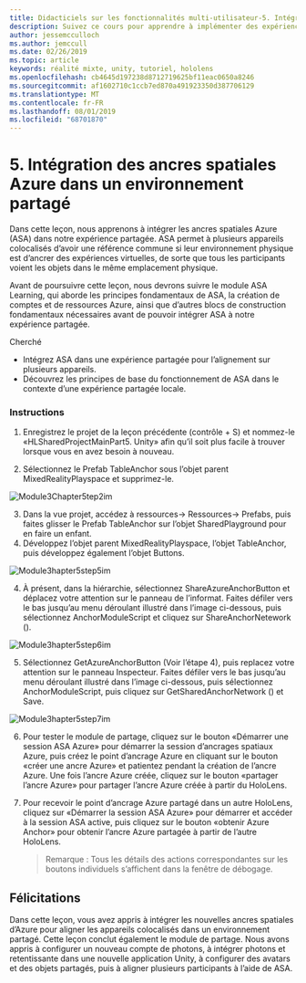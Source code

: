 ```yaml
---
title: Didacticiels sur les fonctionnalités multi-utilisateur-5. Intégration des ancres spatiales Azure dans un environnement partagé
description: Suivez ce cours pour apprendre à implémenter des expériences partagées multi-utilisateur dans une application HoloLens 2.
author: jessemcculloch
ms.author: jemccull
ms.date: 02/26/2019
ms.topic: article
keywords: réalité mixte, unity, tutoriel, hololens
ms.openlocfilehash: cb4645d197238d8712719625bf11eac0650a8246
ms.sourcegitcommit: af1602710c1ccb7ed870a491923350d387706129
ms.translationtype: MT
ms.contentlocale: fr-FR
ms.lasthandoff: 08/01/2019
ms.locfileid: "68701870"
---
```

# <a name="5-integrating-azure-spatial-anchors-into-a-shared-experience"></a>5. Intégration des ancres spatiales Azure dans un environnement partagé

Dans cette leçon, nous apprenons à intégrer les ancres spatiales Azure (ASA) dans notre expérience partagée. ASA permet à plusieurs appareils colocalisés d’avoir une référence commune si leur environnement physique est d’ancrer des expériences virtuelles, de sorte que tous les participants voient les objets dans le même emplacement physique.

Avant de poursuivre cette leçon, nous devrons suivre le module ASA Learning, qui aborde les principes fondamentaux de ASA, la création de comptes et de ressources Azure, ainsi que d’autres blocs de construction fondamentaux nécessaires avant de pouvoir intégrer ASA à notre expérience partagée.

Cherché

- Intégrez ASA dans une expérience partagée pour l’alignement sur plusieurs appareils.
- Découvrez les principes de base du fonctionnement de ASA dans le contexte d’une expérience partagée locale.

### <a name="instructions"></a>Instructions

1. Enregistrez le projet de la leçon précédente (contrôle + S) et nommez-le «HLSharedProjectMainPart5. Unity» afin qu’il soit plus facile à trouver lorsque vous en avez besoin à nouveau.

2. Sélectionnez le Prefab TableAnchor sous l’objet parent MixedRealityPlayspace et supprimez-le.

![Module3Chapter5tep2im](images/module3chapter5step2im.PNG)

3.  Dans la vue projet, accédez à ressources-> Ressources-> Prefabs, puis faites glisser le Prefab TableAnchor sur l’objet SharedPlayground pour en faire un enfant.
4.  Développez l’objet parent MixedRealityPlayspace, l’objet TableAnchor, puis développez également l’objet Buttons. 

![Module3hapter5step5im](images/module3chapter5step5im.PNG)

4. À présent, dans la hiérarchie, sélectionnez ShareAzureAnchorButton et déplacez votre attention sur le panneau de l’informat. Faites défiler vers le bas jusqu’au menu déroulant illustré dans l’image ci-dessous, puis sélectionnez AnchorModuleScript et cliquez sur ShareAnchorNetework ().

![Module3hapter5step6im](images/module3chapter5step6im.PNG)

5. Sélectionnez GetAzureAnchorButton (Voir l’étape 4), puis replacez votre attention sur le panneau Inspecteur. Faites défiler vers le bas jusqu’au menu déroulant illustré dans l’image ci-dessous, puis sélectionnez AnchorModuleScript, puis cliquez sur GetSharedAnchorNetwork () et Save.

![Module3hapter5step7im](images/module3chapter5step7im.PNG)

6. Pour tester le module de partage, cliquez sur le bouton «Démarrer une session ASA Azure» pour démarrer la session d’ancrages spatiaux Azure, puis créez le point d’ancrage Azure en cliquant sur le bouton «créer une ancre Azure» et patientez pendant la création de l’ancre Azure. Une fois l’ancre Azure créée, cliquez sur le bouton «partager l’ancre Azure» pour partager l’ancre Azure créée à partir du HoloLens.

7. Pour recevoir le point d’ancrage Azure partagé dans un autre HoloLens, cliquez sur «Démarrer la session ASA Azure» pour démarrer et accéder à la session ASA active, puis cliquez sur le bouton «obtenir Azure Anchor» pour obtenir l’ancre Azure partagée à partir de l’autre HoloLens.

   > Remarque : Tous les détails des actions correspondantes sur les boutons individuels s’affichent dans la fenêtre de débogage.

## <a name="congratulations"></a>Félicitations

Dans cette leçon, vous avez appris à intégrer les nouvelles ancres spatiales d’Azure pour aligner les appareils colocalisés dans un environnement partagé. Cette leçon conclut également le module de partage. Nous avons appris à configurer un nouveau compte de photons, à intégrer photons et retentissante dans une nouvelle application Unity, à configurer des avatars et des objets partagés, puis à aligner plusieurs participants à l’aide de ASA. 

